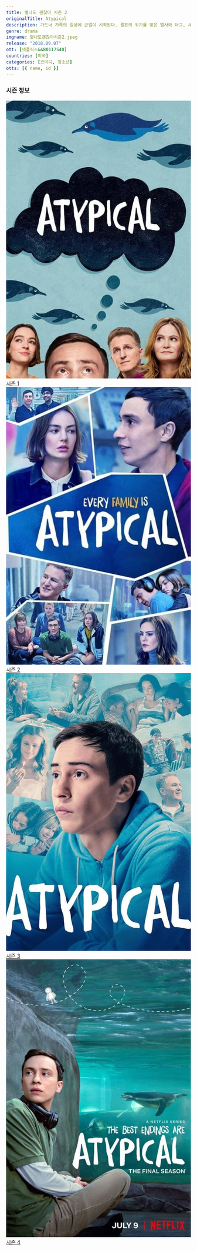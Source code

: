 ```yaml
---
title: 별나도 괜찮아 시즌 2
originalTitle: Atypical
description: 가드너 가족의 일상에 균열이 시작된다. 결혼의 위기를 맞은 엘사와 더그, 새로운 학교생활이 두려운 케이시. 설상가상, 샘은 졸업 후의 삶을 스스로 준비해야 한다.
genre: drama
imgname: 별나도괜찮아시즌2.jpeg
release: "2018.09.07"
ott: [넷플릭스&&80117540]
countries: [미국]
categories: [코미디, 청소년]
otts: [{ name, id }]
---
```


### 시즌 정보

<div class="season-list">
<div class="item">
<a href="/drama/별나도괜찮아시즌1" >
<img src="/poster/별나도괜찮아시즌1.jpeg" alt="별나도괜찮아시즌1 포스터 ">
시즌 1</a>
</div>

<div class="item">
<a href="/drama/별나도괜찮아시즌2" >
<img src="/poster/별나도괜찮아시즌2.jpeg" alt="별나도괜찮아시즌2 포스터 ">
시즌 2</a>
</div>
<div class="item">
<a href="/drama/별나도괜찮아시즌3" >
<img src="/poster/별나도괜찮아시즌3.jpeg" alt="별나도괜찮아시즌3 포스터 ">
시즌 3</a>
</div>

<div class="item">
<a href="/drama/별나도괜찮아시즌4" >
<img src="/poster/별나도괜찮아시즌4.jpeg" alt="별나도괜찮아시즌4 포스터 ">
시즌 4</a>
</div>
</div>
